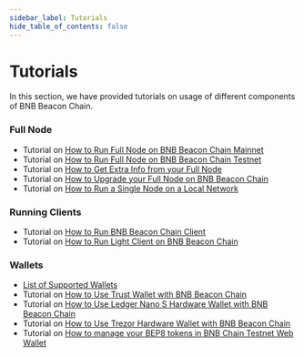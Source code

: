 ```yaml
---
sidebar_label: Tutorials
hide_table_of_contents: false
---
```


# Tutorials
In this section, we have provided tutorials on usage of different components of BNB Beacon Chain.

### Full Node
  * Tutorial on [How to Run Full Node on BNB Beacon Chain Mainnet](develop/node/join-mainnet.md)
  * Tutorial on [How to Run Full Node on BNB Beacon Chain Testnet](develop/node/join-testnet.md)
  * Tutorial on [How to Get Extra Info from your Full Node](develop/node/extra-info.md)
  * Tutorial on [How to Upgrade your Full Node on BNB Beacon Chain](develop/node/upgrade.md)
  * Tutorial on [How to Run a Single Node on a Local Network](develop/node/localnetwork)
### Running Clients
  * Tutorial on [How to Run BNB Beacon Chain Client](develop/api-reference/cli.md)
  * Tutorial on [How to Run Light Client on BNB Beacon Chain](light-client.md)
### Wallets
  * [List of Supported Wallets](wallets)
  * Tutorial on [How to Use Trust Wallet with BNB Beacon Chain](wallet/tutorial/how-to-create-a-wallet-on-trustwallet)
  * Tutorial on [How to Use Ledger Nano S Hardware Wallet with BNB Beacon Chain](wallet/tutorial/ledger-nano-s-usage-guide)
  * Tutorial on [How to Use Trezor Hardware Wallet with BNB Beacon Chain](wallet/tutorial/trezor-model-t-user-guide)
  * Tutorial on [How to manage your BEP8 tokens in BNB Chain Testnet Web Wallet](wallet/tutorial/bep8)
